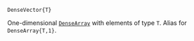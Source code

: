 ```
DenseVector{T}
```

One-dimensional [`DenseArray`](@ref) with elements of type `T`. Alias for `DenseArray{T,1}`.
